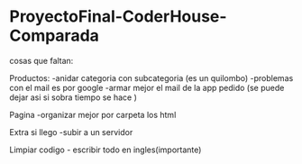 # ProyectoFinal-CoderHouse-Comparada

cosas que faltan:

Productos:
    -anidar categoria con subcategoria (es un quilombo)
    -problemas con el mail es por google 
    -armar mejor el mail de la app pedido (se puede dejar asi si sobra tiempo se hace )

Pagina
    -organizar mejor por carpeta los html
     
Extra si llego
    -subir a un servidor 

Limpiar codigo 
    - escribir todo en ingles(importante) 
    